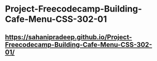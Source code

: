 # Project-Freecodecamp-Building-Cafe-Menu-CSS-302-01
## https://sahanipradeep.github.io/Project-Freecodecamp-Building-Cafe-Menu-CSS-302-01/
